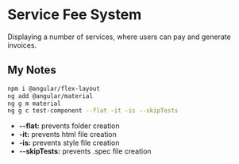# Service Fee System
Displaying a number of services, where users can pay and generate invoices.

## My Notes

```bash
npm i @angular/flex-layout
ng add @angular/material
ng g m material
ng g c test-component --flat -it -is --skipTests
```
* **--flat:** prevents folder creation
* **-it:** prevents html file creation
* **-is:** prevents style file creation
* **--skipTests:** prevents .spec file creation